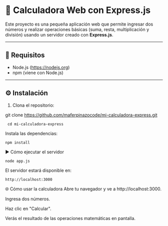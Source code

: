 # 🧮 Calculadora Web con Express.js

Este proyecto es una pequeña aplicación web que permite ingresar dos números y realizar operaciones básicas (suma, resta, multiplicación y división) usando un servidor creado con **Express.js**.

---

## 🚀 Requisitos

- Node.js (https://nodejs.org)
- npm (viene con Node.js)

---

## ⚙️ Instalación

1. Clona el repositorio:

git clone https://github.com/maferpinazocode/mi-calculadora-express.git

     cd mi-calculadora-express

Instala las dependencias:  

    npm install
▶️ Cómo ejecutar el servidor

    node app.js
El servidor estará disponible en:


    http://localhost:3000
🌐 Cómo usar la calculadora
Abre tu navegador y ve a http://localhost:3000.

Ingresa dos números.

Haz clic en "Calcular".

Verás el resultado de las operaciones matemáticas en pantalla.
